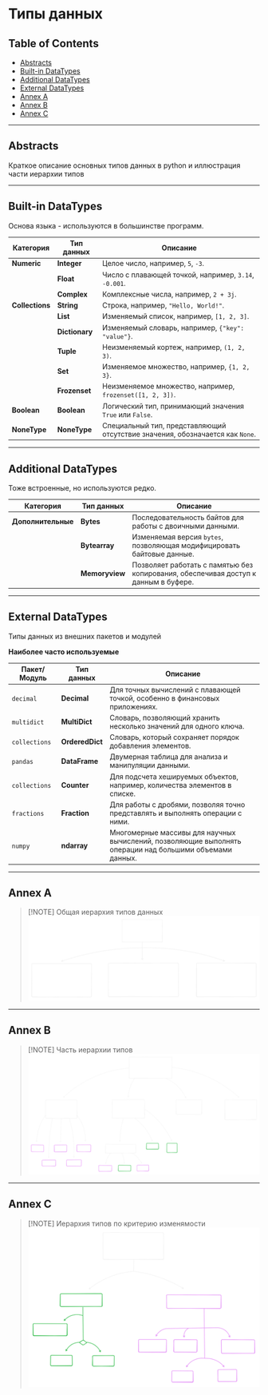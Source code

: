 # Типы данных

## Table of Contents

- [Abstracts](#Abstracts)
- [Built-in DataTypes](#Built-in-DataTypes)
- [Additional DataTypes](#Additional-DataTypes)
- [External DataTypes](#External-DataTypes)
- [Annex A](#Annex-A)
- [Annex B](#Annex-B)
- [Annex C](#Annex-C)

______________________________________________________________________

## Abstracts

Краткое описание основных типов данных в python и иллюстрация части иерархии типов

______________________________________________________________________

## Built-in DataTypes

Основа языка - используются в большинстве программ.

| Категория | Тип данных | Описание |
|------------------|-----------------|----------------------------------------------------------------------|
| **Numeric** | **Integer** | Целое число, например, `5`, `-3`. |
| | **Float** | Число с плавающей точкой, например, `3.14`, `-0.001`. |
| | **Complex** | Комплексные числа, например, `2 + 3j`. |
| **Collections** | **String** | Строка, например, `"Hello, World!"`. |
| | **List** | Изменяемый список, например, `[1, 2, 3]`. |
| | **Dictionary** | Изменяемый словарь, например, `{"key": "value"}`. |
| | **Tuple** | Неизменяемый кортеж, например, `(1, 2, 3)`. |
| | **Set** | Изменяемое множество, например, `{1, 2, 3}`. |
| | **Frozenset** | Неизменяемое множество, например, `frozenset([1, 2, 3])`. |
| **Boolean** | **Boolean** | Логический тип, принимающий значения `True` или `False`. |
| **NoneType** | **NoneType** | Специальный тип, представляющий отсутствие значения, обозначается как `None`. |

______________________________________________________________________

## Additional DataTypes

Тоже встроенные, но используются редко.

| Категория | Тип данных | Описание |
|--------------------|-----------------|----------------------------------------------------------------------|
| **Дополнительные** | **Bytes** | Последовательность байтов для работы с двоичными данными. |
| | **Bytearray** | Изменяемая версия `bytes`, позволяющая модифицировать байтовые данные. |
| | **Memoryview** | Позволяет работать с памятью без копирования, обеспечивая доступ к данным в буфере. |

______________________________________________________________________

## External DataTypes

Типы данных из внешних пакетов и модулей

**Наиболее часто используемые**

| Пакет/Модуль | Тип данных | Описание |
|-----------------|--------------|-------------------------------------------------------------------------|
| `decimal` | **Decimal** | Для точных вычислений с плавающей точкой, особенно в финансовых приложениях. |
| `multidict` | **MultiDict**| Словарь, позволяющий хранить несколько значений для одного ключа. |
| `collections` | **OrderedDict** | Словарь, который сохраняет порядок добавления элементов. |
| `pandas` | **DataFrame**| Двумерная таблица для анализа и манипуляции данными. |
| `collections` | **Counter** | Для подсчета хешируемых объектов, например, количества элементов в списке. |
| `fractions` | **Fraction** | Для работы с дробями, позволяя точно представлять и выполнять операции с ними. |
| `numpy` | **ndarray** | Многомерные массивы для научных вычислений, позволяющие выполнять операции над большими объемами данных. |

______________________________________________________________________

## Annex A

> [!NOTE] Общая иерархия типов данных
> ![common-classification](./images/04_datatypes/common-classification.svg)

______________________________________________________________________

## Annex B

> [!NOTE] Часть иерархии типов
> ![common-types-classification](./images/04_datatypes/common-types-classification.svg)

______________________________________________________________________

## Annex C

> [!NOTE] Иерархия типов по критерию изменямости
> ![common-types-classification](./images/04_datatypes/mutableness-classification.svg)
